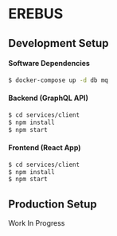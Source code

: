 # EREBUS

## Development Setup

#### Software Dependencies

```sh
$ docker-compose up -d db mq
```

#### Backend (GraphQL API)
```sh
$ cd services/client
$ npm install
$ npm start
```

#### Frontend (React App)
```sh
$ cd services/client
$ npm install
$ npm start
```

## Production Setup

Work In Progress
